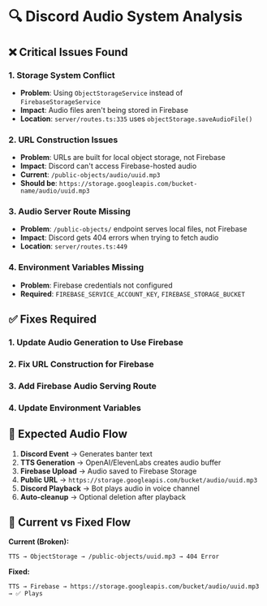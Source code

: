 # 🔍 Discord Audio System Analysis

## ❌ **Critical Issues Found**

### **1. Storage System Conflict**
- **Problem**: Using `ObjectStorageService` instead of `FirebaseStorageService`
- **Impact**: Audio files aren't being stored in Firebase
- **Location**: `server/routes.ts:335` uses `objectStorage.saveAudioFile()`

### **2. URL Construction Issues**
- **Problem**: URLs are built for local object storage, not Firebase
- **Impact**: Discord can't access Firebase-hosted audio
- **Current**: `/public-objects/audio/uuid.mp3`
- **Should be**: `https://storage.googleapis.com/bucket-name/audio/uuid.mp3`

### **3. Audio Server Route Missing**
- **Problem**: `/public-objects/` endpoint serves local files, not Firebase
- **Impact**: Discord gets 404 errors when trying to fetch audio
- **Location**: `server/routes.ts:449`

### **4. Environment Variables Missing**
- **Problem**: Firebase credentials not configured
- **Required**: `FIREBASE_SERVICE_ACCOUNT_KEY`, `FIREBASE_STORAGE_BUCKET`

## ✅ **Fixes Required**

### **1. Update Audio Generation to Use Firebase**
### **2. Fix URL Construction for Firebase**
### **3. Add Firebase Audio Serving Route**
### **4. Update Environment Variables**

## 🎯 **Expected Audio Flow**

1. **Discord Event** → Generates banter text
2. **TTS Generation** → OpenAI/ElevenLabs creates audio buffer
3. **Firebase Upload** → Audio saved to Firebase Storage
4. **Public URL** → `https://storage.googleapis.com/bucket/audio/uuid.mp3`
5. **Discord Playback** → Bot plays audio in voice channel
6. **Auto-cleanup** → Optional deletion after playback

## 🔧 **Current vs Fixed Flow**

**Current (Broken):**
```
TTS → ObjectStorage → /public-objects/uuid.mp3 → 404 Error
```

**Fixed:**
```
TTS → Firebase → https://storage.googleapis.com/bucket/audio/uuid.mp3 → ✅ Plays
```

